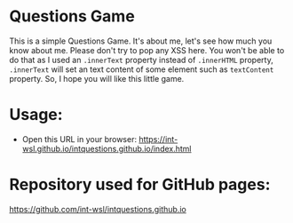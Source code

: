 # Questions Game
This is a simple Questions Game. It's about me, let's see how much you know about me. Please don't try to pop any XSS here. You won't be able to do that as I used an `.innerText` property instead of `.innerHTML` property, `.innerText` will set an text content of some element such as `textContent` property. So, I hope you will like this little game. 

# Usage:

- Open this URL in your browser: https://int-wsl.github.io/intquestions.github.io/index.html

# Repository used for GitHub pages:

https://github.com/int-wsl/intquestions.github.io
